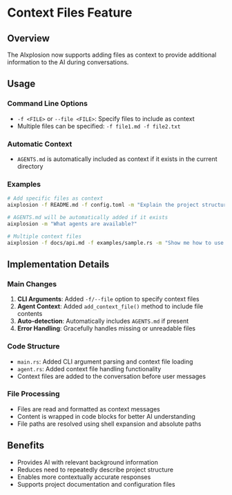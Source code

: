 # Context Files Feature

## Overview
The AIxplosion now supports adding files as context to provide additional information to the AI during conversations.

## Usage

### Command Line Options
- `-f <FILE>` or `--file <FILE>`: Specify files to include as context
- Multiple files can be specified: `-f file1.md -f file2.txt`

### Automatic Context
- `AGENTS.md` is automatically included as context if it exists in the current directory

### Examples

```bash
# Add specific files as context
aixplosion -f README.md -f config.toml -m "Explain the project structure"

# AGENTS.md will be automatically added if it exists
aixplosion -m "What agents are available?"

# Multiple context files
aixplosion -f docs/api.md -f examples/sample.rs -m "Show me how to use the API"
```

## Implementation Details

### Main Changes
1. **CLI Arguments**: Added `-f/--file` option to specify context files
2. **Agent Context**: Added `add_context_file()` method to include file contents
3. **Auto-detection**: Automatically includes `AGENTS.md` if present
4. **Error Handling**: Gracefully handles missing or unreadable files

### Code Structure
- `main.rs`: Added CLI argument parsing and context file loading
- `agent.rs`: Added context file handling functionality
- Context files are added to the conversation before user messages

### File Processing
- Files are read and formatted as context messages
- Content is wrapped in code blocks for better AI understanding
- File paths are resolved using shell expansion and absolute paths

## Benefits
- Provides AI with relevant background information
- Reduces need to repeatedly describe project structure
- Enables more contextually accurate responses
- Supports project documentation and configuration files
